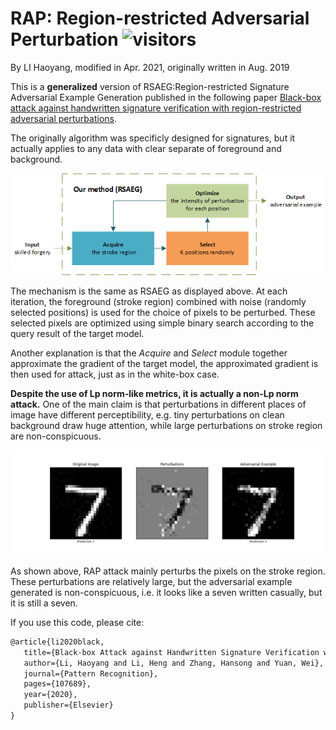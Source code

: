 # RAP: Region-restricted Adversarial Perturbation  ![visitors](https://visitor-badge.glitch.me/badge?page_id=greenere.rap_attack)

By LI Haoyang, modified in Apr. 2021, originally written in Aug. 2019

This is a **generalized** version of RSAEG:Region-restricted Signature Adversarial Example Generation published in the following paper [Black-box attack against handwritten signature verification with region-restricted adversarial perturbations](http://www.sciencedirect.com/science/article/pii/S0031320320304921).

The originally algorithm was specificly designed for signatures, but it actually applies to any data with clear separate of foreground and background.

<img src="records/rsaeg.png"></img>

The mechanism is the same as RSAEG as displayed above. At each iteration, the foreground (stroke region) combined with noise (randomly selected positions) is used for the choice of pixels to be perturbed. These selected pixels are optimized using simple binary search according to the query result of the target model. 

Another explanation is that the *Acquire* and *Select* module together approximate the gradient of the target model, the approximated gradient is then used for attack, just as in the white-box case.

**Despite the use of Lp norm-like metrics, it is actually a non-Lp norm attack.** One of the main claim is that perturbations in different places of image have different perceptibility, e.g. tiny perturbations on clean background draw huge attention, while large perturbations on stroke region are non-conspicuous.

<img src="records/rap_attack_result.jpg"></img>

As shown above, RAP attack mainly perturbs the pixels on the stroke region. These perturbations are relatively large, but the adversarial example generated is non-conspicuous, i.e. it looks like a seven written casually, but it is still a seven.

If you use this code, please cite:

```latex
@article{li2020black,
   title={Black-box Attack against Handwritten Signature Verification with Region-restricted Adversarial Perturbations},
   author={Li, Haoyang and Li, Heng and Zhang, Hansong and Yuan, Wei},
   journal={Pattern Recognition},
   pages={107689},
   year={2020},
   publisher={Elsevier}
}
```



